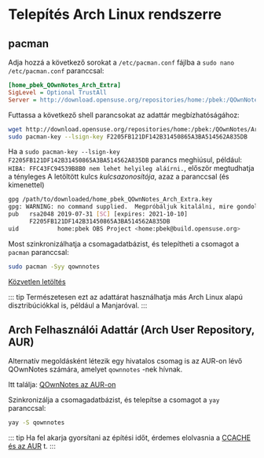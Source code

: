 # Telepítés Arch Linux rendszerre

## pacman

Adja hozzá a következő sorokat a `/etc/pacman.conf` fájlba a `sudo nano /etc/pacman.conf` paranccsal:

```ini
[home_pbek_QOwnNotes_Arch_Extra]
SigLevel = Optional TrustAll
Server = http://download.opensuse.org/repositories/home:/pbek:/QOwnNotes/Arch_Extra/$arch
```

Futtassa a következő shell parancsokat az adattár megbízhatóságához:

```bash
wget http://download.opensuse.org/repositories/home:/pbek:/QOwnNotes/Arch_Extra/x86_64/home_pbek_QOwnNotes_Arch_Extra.key -O - | sudo pacman-key --add -
sudo pacman-key --lsign-key F2205FB121DF142B31450865A3BA514562A835DB
```

Ha a `sudo pacman-key --lsign-key F2205FB121DF142B31450865A3BA514562A835DB` parancs meghiúsul, például: `HIBA: FFC43FC94539B8B0 nem lehet helyileg aláírni.`, először megtudhatja a tényleges A letöltött kulcs *kulcsazonosítója*, azaz a paranccsal (és kimenettel)

```bash
gpg /path/to/downloaded/home_pbek_QOwnNotes_Arch_Extra.key
gpg: WARNING: no command supplied.  Megpróbáljuk kitalálni, mire gondol ...
pub   rsa2048 2019-07-31 [SC] [expires: 2021-10-10]
      F2205FB121DF142B31450865A3BA514562A835DB
uid           home:pbek OBS Project <home:pbek@build.opensuse.org>
```

Most szinkronizálhatja a csomagadatbázist, és telepítheti a csomagot a `pacman` paranccsal:

```bash
sudo pacman -Syy qownnotes
```

[Közvetlen letöltés](https://download.opensuse.org/repositories/home:/pbek:/QOwnNotes/Arch_Extra)

::: tip
Természetesen ezt az adattárat használhatja más Arch Linux alapú disztribúciókkal is, például a Manjaróval.
:::

## Arch Felhasználói Adattár (Arch User Repository, AUR)

Alternatív megoldásként létezik egy hivatalos csomag is az AUR-on lévő QOwnNotes számára, amelyet `qownnotes` -nek hívnak.

Itt találja: [QOwnNotes az AUR-on](https://aur.archlinux.org/packages/qownnotes)

Szinkronizálja a csomagadatbázist, és telepítse a csomagot a `yay` paranccsal:

```bash
yay -S qownnotes
```

::: tip
Ha fel akarja gyorsítani az építési időt, érdemes elolvasnia a [CCACHE és az AUR](https://www.reddit.com/r/archlinux/comments/6vez44/a_small_tip_if_you_compile_from_aur/) t.
:::
